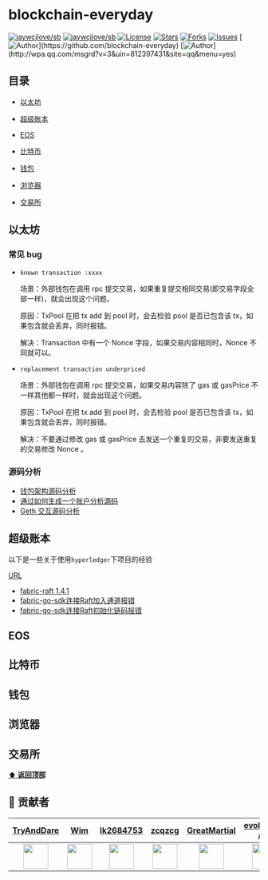 # blockchain-everyday

[![jaywcjlove/sb](https://jaywcjlove.github.io/sb/ico/awesome.svg)](https://github.com/sindresorhus/awesome) [![jaywcjlove/sb](https://jaywcjlove.github.io/sb/lang/chinese.svg)](README-zh.md) [![License](https://img.shields.io/github/license/blockchain-everyday/blockchain-everyday.svg)](https://jitpack.io/#blockchain-everyday/blockchain-everyday)  [![Stars](https://img.shields.io/github/stars/golang-everyday/golang-everyday.svg)](https://jitpack.io/#blockchain-everyday/blockchain-everyday)  [![Forks](https://img.shields.io/github/forks/golang-everyday/golang-everyday.svg)](https://jitpack.io/#blockchain-everyday/blockchain-everyday) [![Issues](https://img.shields.io/github/issues/golang-everyday/golang-everyday.svg)](https://jitpack.io/#blockchain-everyday/blockchain-everyday)
[![Author](https://img.shields.io/badge/Author-GolangEverydayGroup-black.svg?)](https://github.com/blockchain-everyday)
[![Author](https://img.shields.io/badge/QQ-812397431-yellow.svg?)](http://wpa.qq.com/msgrd?v=3&uin=812397431&site=qq&menu=yes)



## 目录

- [以太坊](#以太坊)

- [超级账本](#超级账本)
- [EOS](#EOS)
- [比特币](#比特币)
- [钱包](#钱包)
- [浏览器](#浏览器)
- [交易所](#交易所)



## 以太坊 

### 常见 bug 

- `known transaction :xxxx`

  场景：外部钱包在调用 rpc 提交交易，如果重复提交相同交易(即交易字段全部一样)，就会出现这个问题。

  原因：TxPool 在把 tx add 到 pool 时，会去检验 pool 是否已包含该 tx，如果包含就会丢弃，同时报错。

  解决：Transaction 中有一个 Nonce 字段，如果交易内容相同时，Nonce 不同就可以。

- `replacement transaction underpriced`

  场景：外部钱包在调用 rpc 提交交易，如果交易内容除了 gas 或 gasPrice 不一样其他都一样时，就会出现这个问题。

  原因：TxPool 在把 tx add 到 pool 时，会去检验 pool 是否已包含该 tx，如果包含就会丢弃，同时报错。

  解决：不要通过修改 gas 或 gasPrice 去发送一个重复的交易，非要发送重复的交易修改 Nonce 。

### 源码分析

* [钱包架构源码分析](<https://github.com/golang-everyday/blockchain-everyday/blob/master/eth-source-code-analysis/%E9%92%B1%E5%8C%85%E8%B4%A6%E6%88%B7.md>)
* [通过如何生成一个账户分析源码](https://github.com/golang-everyday/blockchain-everyday/blob/master/eth-source-code-analysis/HowToCreateAccount.md)
* [Geth 交互源码分析](https://github.com/golang-everyday/blockchain-everyday/blob/master/eth-source-code-analysis/Geth.md)

## 超级账本

以下是一些关于使用`hyperledger`下项目的经验

[URL](<https://github.com/golang-everyday/blockchain-everyday/tree/master/hyperledger-everyday>)

+ [fabric-raft 1.4.1](https://github.com/golang-everyday/blockchain-everyday/blob/master/hyperledger-everyday/fabric-raft.md)
+ [fabric-go-sdk连接Raft加入通道报错](https://github.com/golang-everyday/blockchain-everyday/blob/master/hyperledger-everyday/fabric-sdk-go-连接Raft加入通道时报错.md)
+ [fabric-go-sdk连接Raft初始化链码报错](https://github.com/golang-everyday/blockchain-everyday/blob/master/hyperledger-everyday/fabric-sdk-go-连接Raft初始化链码报错.md)

## EOS

## 比特币

## 钱包

## 浏览器

## 交易所

**[⬆ 返回顶部](#目录)**



## 💐 贡献者

|         [TryAndDare](https://github.com/TryAndDare)          |                [Wim](https://github.com/Wim)                 |          [lk2684753](https://github.com/lk2684753)           |            [zcqzcg](<https://github.com/zcqzcg>)             |      [GreatMartial](<https://github.com/GreatMartial>)       |      [evolution-ant](https://github.com/evolution-ant)       |           [mxdwater](https://github.com/mxdwater)            |
| :----------------------------------------------------------: | :----------------------------------------------------------: | :----------------------------------------------------------: | :----------------------------------------------------------: | :----------------------------------------------------------: | :----------------------------------------------------------: | :----------------------------------------------------------: |
| <a href="https://github.com/TryAndDare"><img src="https://avatars1.githubusercontent.com/u/43058160?s=460&v=4" width="50px"></a> | <a href="https://github.com/TryAndDare"><img src="https://avatars1.githubusercontent.com/u/16588758?s=400&v=4" width="50px"></a> | <a href="https://github.com/TryAndDare"><img src="https://avatars0.githubusercontent.com/u/42611777?s=460&v=4" width="50px"></a> | <a href="https://github.com/TryAndDare"><img src="https://avatars1.githubusercontent.com/u/38346025?s=460&v=4" width="50px"></a> | <a href="https://github.com/TryAndDare"><img src="https://avatars0.githubusercontent.com/u/18361275?s=460&v=4" width="50px"></a> | <img src="https://avatars1.githubusercontent.com/u/24502661?s=460&v=4" width="50px"> | <a href="https://github.com/mxdwater"><img src="https://avatars0.githubusercontent.com/u/40318632?s=400&v=4" width="50px"></a> |

